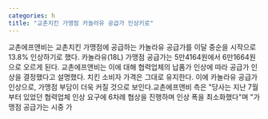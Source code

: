 ```yaml
---
categories: h
title: "교촌치킨 가맹점 카놀라유 공급가 인상키로"
---
```

교촌에프앤비는 교촌치킨 가맹점에 공급하는 카놀라유 공급가를 이달 중순을 시작으로 13.8% 인상하기로 했다. 카놀라유(18L) 가맹점 공급가는 5만4164원에서 6만1664원으로 오르게 된다. 교촌에프앤비는 이에 대해 협력업체의 납품가 인상에 따라 공급가 인상을 결정했다고 설명했다. 치킨 소비자 가격은 그대로 유지한다. 이에 카놀라유 공급가 인상으로, 가맹점 부담이 더욱 커질 것으로 보인다.교촌에프앤비 측은 "당사는 지난 7월부터 있었던 협력업체 인상 요구에 6차례 협상을 진행하며 인상 폭을 최소화했다"며 "가맹점 공급가는 시중 가